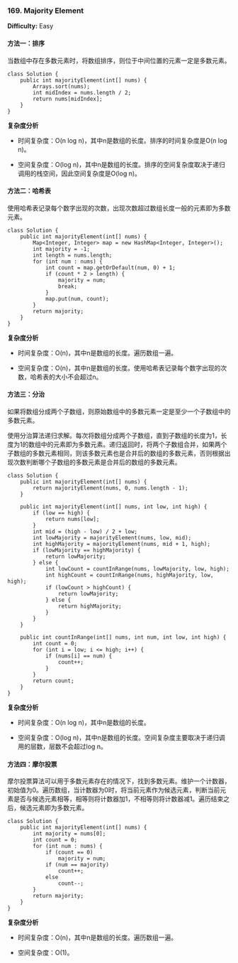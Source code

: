 ### 169. Majority Element

**Difficulty:** Easy

#### 方法一：排序

当数组中存在多数元素时，将数组排序，则位于中间位置的元素一定是多数元素。

```
class Solution {
    public int majorityElement(int[] nums) {
        Arrays.sort(nums);
        int midIndex = nums.length / 2;
        return nums[midIndex];
    }
}
```

**复杂度分析**

- 时间复杂度：O(n log n)，其中n是数组的长度。排序的时间复杂度是O(n log n)。

- 空间复杂度：O(log n)，其中n是数组的长度。排序的空间复杂度取决于递归调用的栈空间，因此空间复杂度是O(log n)。

#### 方法二：哈希表

使用哈希表记录每个数字出现的次数，出现次数超过数组长度一般的元素即为多数元素。

```
class Solution {
    public int majorityElement(int[] nums) {
        Map<Integer, Integer> map = new HashMap<Integer, Integer>();
        int majority = -1;
        int length = nums.length;
        for (int num : nums) {
            int count = map.getOrDefault(num, 0) + 1;
            if (count * 2 > length) {
                majority = num;
                break;
            }
            map.put(num, count);
        }
        return majority;
    }
}
```

**复杂度分析**

- 时间复杂度：O(n)，其中n是数组的长度。遍历数组一遍。

- 空间复杂度：O(n)，其中n是数组的长度。使用哈希表记录每个数字出现的次数，哈希表的大小不会超过n。

#### 方法三：分治

如果将数组分成两个子数组，则原始数组中的多数元素一定是至少一个子数组中的多数元素。

使用分治算法递归求解。每次将数组分成两个子数组，直到子数组的长度为1，长度为1的数组中的元素即为多数元素。递归返回时，将两个子数组合并，如果两个子数组的多数元素相同，则该多数元素也是合并后的数组的多数元素，否则根据出现次数判断哪个子数组的多数元素是合并后的数组的多数元素。

```
class Solution {
    public int majorityElement(int[] nums) {
        return majorityElement(nums, 0, nums.length - 1);
    }

    public int majorityElement(int[] nums, int low, int high) {
        if (low == high) {
            return nums[low];
        }
        int mid = (high - low) / 2 + low;
        int lowMajority = majorityElement(nums, low, mid);
        int highMajority = majorityElement(nums, mid + 1, high);
        if (lowMajority == highMajority) {
            return lowMajority;
        } else {
            int lowCount = countInRange(nums, lowMajority, low, high);
            int highCount = countInRange(nums, highMajority, low, high);
            if (lowCount > highCount) {
                return lowMajority;
            } else {
                return highMajority;
            }
        }
    }

    public int countInRange(int[] nums, int num, int low, int high) {
        int count = 0;
        for (int i = low; i <= high; i++) {
            if (nums[i] == num) {
                count++;
            }
        }
        return count;
    }
}
```

**复杂度分析**

- 时间复杂度：O(n log n)，其中n是数组的长度。

- 空间复杂度：O(log n)，其中n是数组的长度。空间复杂度主要取决于递归调用的层数，层数不会超过log n。

#### 方法四：摩尔投票

摩尔投票算法可以用于多数元素存在的情况下，找到多数元素。维护一个计数器，初始值为0。遍历数组，当计数器为0时，将当前元素作为候选元素，判断当前元素是否与候选元素相等，相等则将计数器加1，不相等则将计数器减1。遍历结束之后，候选元素即为多数元素。

```
class Solution {
    public int majorityElement(int[] nums) {
        int majority = nums[0];
        int count = 0;
        for (int num : nums) {
            if (count == 0)
                majority = num;
            if (num == majority)
                count++;
            else
                count--;
        }
        return majority;
    }
}
```

**复杂度分析**

- 时间复杂度：O(n)，其中n是数组的长度。遍历数组一遍。

- 空间复杂度：O(1)。
